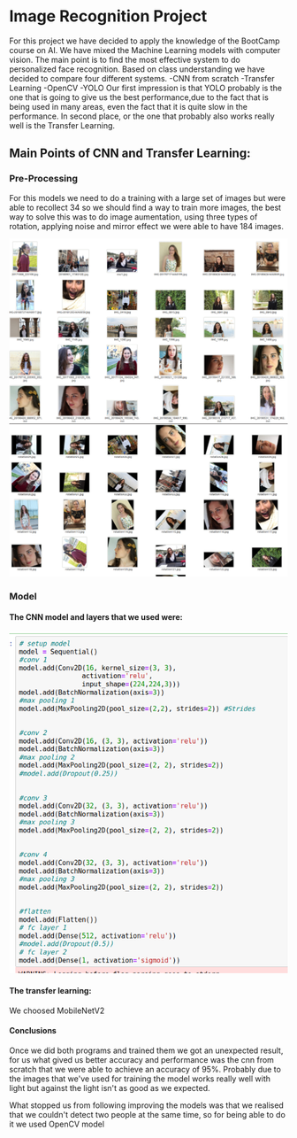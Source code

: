 # Image Recognition Project
For this project we have decided to apply the knowledge of the BootCamp course on AI. We have mixed the Machine Learning models with computer vision. 
The main point is to find the most effective system to do personalized face recognition. Based on class understanding we have decided to compare four different systems.
  -CNN from scratch
  -Transfer Learning
  -OpenCV
  -YOLO
Our first impression is that YOLO probably is the one that is going to give us the best performance,due to the fact that is being used in many areas, even the fact that it is quite slow in the performance. In second place, or the one that probably also works really well is the Transfer Learning.

## Main Points of CNN and Transfer Learning:
### Pre-Processing
For this models we need to do a training with a large set of images but were able to recollect 34 so we should find a way to train more images, the best way to solve this was to do image aumentation, using three types of rotation, applying noise and mirror effect we were able to have 184 images.

![Normal](img_readme/normal.png)
![Edited](img_readme/edited.png)

### Model
#### The CNN model and layers that we used were:
![Edited](img_readme/cnn_model.png)
#### The transfer learning:
We choosed MobileNetV2

#### Conclusions
Once we did both programs and trained them we got an unexpected result, for us what gived us better accuracy and performance was the cnn from scratch that we were able to achieve an accuracy of 95%. Probably due to the images that we've used for training the model works really well with light but against the light isn't as good as we expected.

What stopped us from following improving the models was that we realised that we couldn't detect two people at the same time, so for being able to do it we used OpenCV model
